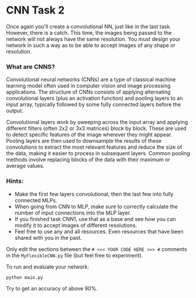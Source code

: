 # CNN Task 2

Once again you'll create a convolutional NN, just like in the last task. However, there is a catch. This time, the images being passed to the network will not always have the same resolution. You must design your network in such a way as to be able to accept images of any shape or resolution. 

### What are CNNS?
Convolutional neural networks (CNNs) are a type of classical machine learning model often used in computer vision and image processing applications. The structure of CNNs consists of applying alternating convolutional layers (plus an activation function) and pooling layers to an input array, typically followed by some fully connected layers before the output.

Convolutional layers work by sweeping across the input array and applying different filters (often 2x2 or 3x3 matrices) block by block. These are used to detect specific features of the image wherever they might appear. Pooling layers are then used to downsample the results of these convolutions to extract the most relevant features and reduce the size of the data, making it easier to process in subsequent layers. Common pooling methods involve replacing blocks of the data with their maximum or average values.

### Hints:
* Make the first few layers convolutional, then the last few into fully connected MLPs.
* When going from CNN to MLP, make sure to correctly calculate the number of input connections into the MLP layer.
* If you finished task CNN1, use that as a base and see how you can modify it to accept images of different resolutions.
* Feel free to use any and all resources. Even resources that have been shared with you in the past.


Only edit the sections between the `# <<< YOUR CODE HERE >>> #` comments in the `MyFlexibleCNN.py` file (but feel free to experiment).

To run and evaluate your network:
~~~
python main.py
~~~

Try to get an accuracy of above 90%.